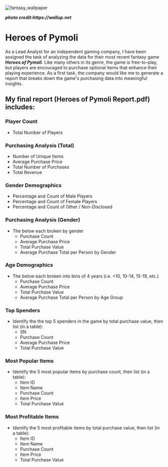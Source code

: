 ![fantasy_wallpaper](https://wallup.net/wp-content/uploads/2017/05/29/441913-Asian-monochrome-landscape-fantasy_art-748x408.jpg)

**_photo credit:https://wallup.net_**
# Heroes of Pymoli
As a Lead Analyst for an independent gaming company, I have been assigned the task of analyzing the data for their most recent fantasy game **_Heroes of Pymoli_**. Like many others in its genre, the game is free-to-play, but players are encouraged to purchase optional items that enhance their playing experience. As a first task, the company would like me to generate a report that breaks down the game's purchasing data into meaningful insights.

## My final report (Heroes of Pymoli Report.pdf) includes:

### Player Count

* Total Number of Players

### Purchasing Analysis (Total)

* Number of Unique Items
* Average Purchase Price
* Total Number of Purchases
* Total Revenue

### Gender Demographics

* Percentage and Count of Male Players
* Percentage and Count of Female Players
* Percentage and Count of Other / Non-Disclosed

### Purchasing Analysis (Gender)

* The below each broken by gender
  * Purchase Count
  * Average Purchase Price
  * Total Purchase Value
  * Average Purchase Total per Person by Gender

### Age Demographics

* The below each broken into bins of 4 years (i.e. &lt;10, 10-14, 15-19, etc.)
  * Purchase Count
  * Average Purchase Price
  * Total Purchase Value
  * Average Purchase Total per Person by Age Group

### Top Spenders

* Identify the the top 5 spenders in the game by total purchase value, then list (in a table):
  * SN
  * Purchase Count
  * Average Purchase Price
  * Total Purchase Value

### Most Popular Items

* Identify the 5 most popular items by purchase count, then list (in a table):
  * Item ID
  * Item Name
  * Purchase Count
  * Item Price
  * Total Purchase Value

### Most Profitable Items

* Identify the 5 most profitable items by total purchase value, then list (in a table):
  * Item ID
  * Item Name
  * Purchase Count
  * Item Price
  * Total Purchase Value
